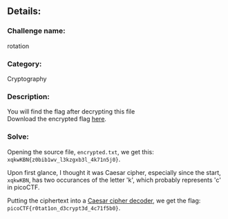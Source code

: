 ## Details:
### Challenge name:
rotation

### Category:
Cryptography

### Description:
You will find the flag after decrypting this file<br> Download the encrypted flag [here](https://artifacts.picoctf.net/c/386/encrypted.txt).

### Solve:
Opening the source file, `encrypted.txt`, we get this: `xqkwKBN{z0bib1wv_l3kzgxb3l_4k71n5j0}`.

Upon first glance, I thought it was Caesar cipher, especially since the start, `xqkwKBN`, has two occurances of the letter 'k', which probably represents 'c' in picoCTF.

Putting the ciphertext into a [Caesar cipher decoder](https://www.dcode.fr/caesar-cipher), we get the flag: `picoCTF{r0tat1on_d3crypt3d_4c71f5b0}`.
